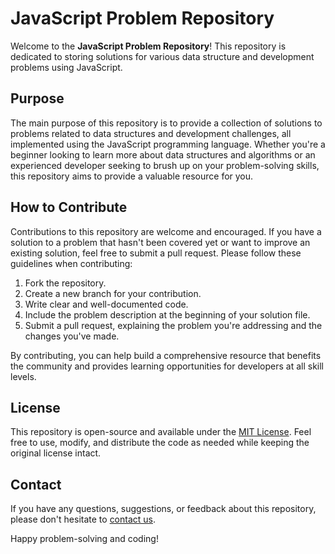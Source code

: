 # JavaScript Problem Repository

Welcome to the **JavaScript Problem Repository**! This repository is dedicated to storing solutions for various data structure and development problems using JavaScript.

## Purpose

The main purpose of this repository is to provide a collection of solutions to problems related to data structures and development challenges, all implemented using the JavaScript programming language. Whether you're a beginner looking to learn more about data structures and algorithms or an experienced developer seeking to brush up on your problem-solving skills, this repository aims to provide a valuable resource for you.

## How to Contribute

Contributions to this repository are welcome and encouraged. If you have a solution to a problem that hasn't been covered yet or want to improve an existing solution, feel free to submit a pull request. Please follow these guidelines when contributing:

1. Fork the repository.
2. Create a new branch for your contribution.
3. Write clear and well-documented code.
4. Include the problem description at the beginning of your solution file.
5. Submit a pull request, explaining the problem you're addressing and the changes you've made.

By contributing, you can help build a comprehensive resource that benefits the community and provides learning opportunities for developers at all skill levels.

## License

This repository is open-source and available under the [MIT License](LICENSE). Feel free to use, modify, and distribute the code as needed while keeping the original license intact.

## Contact

If you have any questions, suggestions, or feedback about this repository, please don't hesitate to [contact us](mailto:raivishal939@gmail.com).

Happy problem-solving and coding!
